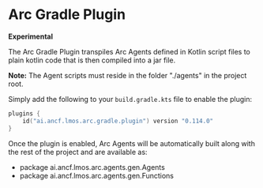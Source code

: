 # Arc Gradle Plugin

**Experimental**

The Arc Gradle Plugin transpiles Arc Agents defined in Kotlin script files to plain kotlin code that 
is then compiled into a jar file.

**Note:** The Agent scripts must reside in the folder "./agents" in the project root.

Simply add the following to your `build.gradle.kts` file to enable the plugin:

```kotlin
plugins {
    id("ai.ancf.lmos.arc.gradle.plugin") version "0.114.0"
}
```

Once the plugin is enabled, Arc Agents will be automatically built along with the rest of the project and 
are available as:

- package ai.ancf.lmos.arc.agents.gen.Agents
- package ai.ancf.lmos.arc.agents.gen.Functions



